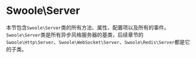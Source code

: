 # Swoole\Server

本节包含`Swoole\Server`类的所有方法、属性、配置项以及所有的事件。`Swoole\Server`类是所有异步风格服务器的基类，后续章节的`Swoole\Http\Server`、`Swoole\WebSocket\Server`、`Swoole\Redis\Server`都是它的子类。
